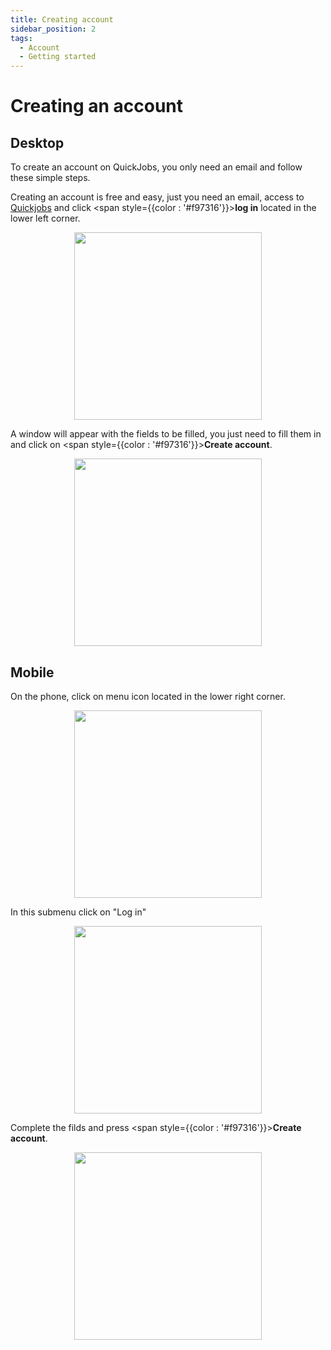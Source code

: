 ```yaml
---
title: Creating account
sidebar_position: 2
tags:
  - Account
  - Getting started
---
```


# Creating an account

## Desktop

To create an account on QuickJobs, you only need an email and follow these simple steps.

Creating an account is free and easy, just you need an email, access to [Quickjobs](https://quickjobs.app) and click <span style={{color : '#f97316'}}>**log in**</span> located in the lower left corner.

<p align="center">
  <img src="/img/create-account/log-in-button.png" width="300" />
</p>

A window will appear with the fields to be filled, you just need to fill them in and click on  <span style={{color : '#f97316'}}>**Create account**</span>.

<p align="center">
  <img src="/img/create-account/create-account-desk.png" width="300" />
</p>

## Mobile

On the phone, click on menu icon located in the lower right corner.

<p align="center">
  <img src="/img/create-account/menu-button.png" width="300" />
</p>

In this submenu click on "Log in"

<p align="center">
  <img src="/img/create-account/submenu-button.png" width="300" />
</p>


Complete the filds and press <span style={{color : '#f97316'}}>**Create account**</span>.

<p align="center">
  <img src="/img/create-account/create-account-button.png" width="300" />
</p>
